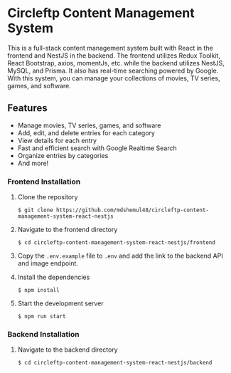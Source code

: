 # Circleftp Content Management System

This is a full-stack content management system built with React in the frontend and NestJS in the backend. The frontend utilizes Redux Toolkit, React Bootstrap, axios, momentJs, etc. while the backend utilizes NestJS, MySQL, and Prisma. It also has real-time searching powered by Google. With this system, you can manage your collections of movies, TV series, games, and software.

## Features

- Manage movies, TV series, games, and software
- Add, edit, and delete entries for each category
- View details for each entry
- Fast and efficient search with Google Realtime Search
- Organize entries by categories
- And more!

### Frontend Installation

1. Clone the repository

   `$ git clone https://github.com/mdshemul48/circleftp-content-management-system-react-nestjs`

2. Navigate to the frontend directory

   `$ cd circleftp-content-management-system-react-nestjs/frontend`

3. Copy the `.env.example` file to `.env` and add the link to the backend API and image endpoint.
4. Install the dependencies

   `$ npm install`

5. Start the development server

   `$ npm run start`

### Backend Installation

1. Navigate to the backend directory

   `$ cd circleftp-content-management-system-react-nestjs/backend`
